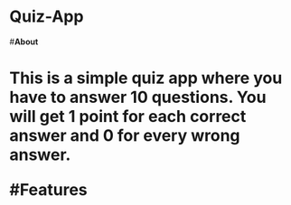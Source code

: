 # Quiz-App

#**About**<h1>

This is a simple quiz app where you have to answer 10 questions. You will get 1 point for each correct answer and 0 for every wrong answer.

#Features

